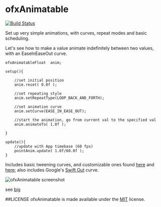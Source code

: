 # ofxAnimatable

[![Build Status](https://travis-ci.org/armadillu/ofxAnimatable.svg?branch=master)](https://travis-ci.org/armadillu/ofxAnimatable)

Set up very simple animations, with curves, repeat modes and basic scheduling.

Let's see how to make a value animate indefinitely between two values, with an EaseInEaseOut curve.

	ofxAnimatableFloat	anim;

	setup(){		
	
		//set initial position
		anim.reset( 0.0f );

		//set repeating style
 		anim.setRepeatType(LOOP_BACK_AND_FORTH);

		//set animation curve
		anim.setCurve(EASE_IN_EASE_OUT);

		//start the animation, go from current val to the specified val
		anim.animateTo( 1.0f );

	}

	update(){
		//update with App timebase (60 fps)
		pointAnim.update( 1.0f/60.0f );
	}


Includes basic tweening curves, and customizable ones found [here](http://www.flong.com/texts/code/shapers_exp/) and [here](http://stackoverflow.com/questions/5161465/how-to-create-custom-easing-function-with-core-animation); also includes Google's [Swift Out](http://www.google.com/design/spec/animation/authentic-motion.html#authentic-motion-mass-weight) curve.

![ofxAnimatable screenshot](https://farm8.staticflickr.com/7298/16217582178_121402bd03_z_d.jpg)

see [big](https://farm8.staticflickr.com/7298/16217582178_4e5789e8cb_o_d.png)


##LICENSE
ofxAnimatable is made available under the [MIT](http://opensource.org/licenses/MIT) license.
